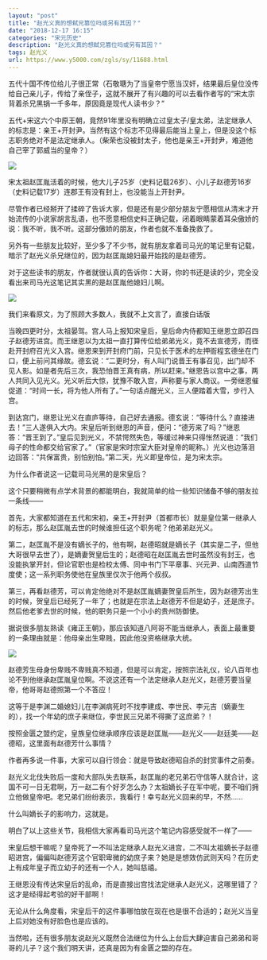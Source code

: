 ```yaml
---
layout: "post"
title: "赵光义真的想弑兄篡位吗或另有其因？"
date: "2018-12-17 16:15"
categories: "宋元历史"
description: "赵光义真的想弑兄篡位吗或另有其因？"
tags: 赵光义
url: https://www.y5000.com/zgls/sy/11688.html
---
```






五代十国不传位给儿子很正常（石敬瑭为了当皇帝宁愿当汉奸，结果最后皇位没传给自己亲儿子，传给了亲侄子，这就不展开了有兴趣的可以去看作者写的“宋太宗背着杀兄黑锅一千多年，原因竟是现代人读书少？”

五代+宋这六个中原王朝，竟然91年里没有明确立过皇太子/皇太弟，法定继承人的标志是：亲王+开封尹。当然有这个标志不见得最后能当上皇上，但是没这个标志职务绝对不是法定继承人。（柴荣也没被封太子，他也是亲王+开封尹，难道他自己宰了郭威当的皇帝？）

![](https://img.y5000.com/uploads/allimg/170122/8-1F122101639C3.jpg)

宋太祖赵匡胤活着的时候，他大儿子25岁（史料记载26岁）、小儿子赵德芳16岁（史料记载17岁）连郡王有没有封上，也没能当上开封尹。

尽管作者已经掰开了揉碎了告诉大家，但是还有是少部分朋友宁愿相信从清末才开始流传的小说家胡言乱语，也不愿意相信史料正确记载，闭着眼睛蒙着耳朵傲娇的说：我不听，我不听。这部分傲娇的朋友，作者也就不准备挽救了。

另外有一些朋友比较好，至少多了不少书，就有朋友拿着司马光的笔记里有记载，暗示了赵光义杀兄继位的，因为赵匡胤媳妇最开始找的是赵德芳。

对于这些读书的朋友，作者就很认真的告诉你：大哥，你的书还是读的少，完全没看出来司马光这笔记其实黑的是赵匡胤他媳妇儿啊。

![](https://img.y5000.com/uploads/allimg/170122/102021L17-0.jpg)

我们来看原文，为了照顾大多数人，我就不上文言了，直接白话版

当晚四更时分，太祖晏驾。宫人马上报知宋皇后，皇后命内侍都知王继恩立即召四子赵德芳进宫。而王继恩以为太祖一直打算传位给弟弟光义，竟不去宣德芳，而径赴开封府召光义入宫。继恩来到开封府门前，只见长于医术的左押衙程玄德坐在门口，便上前问其缘故。德玄说：“二更时分，有人叫门说晋王有事召见，出门却不见人影。如是者先后三次，我恐怕晋王真有病，所以赶来。”继恩告以宫中之事，两人共同入见光义。光义听后大惊，犹豫不敢入宫，声称要与家人商议。一旁继恩催促道：“时间一长，将为他人所有了。”一句话点醒光义，三人便踏着大雪，步行入宫。

到达宫门，继恩让光义在直庐等待，自己好去通报。德玄说：“等待什么？直接进去！”三人遂俱入大内。宋皇后听到继恩的声音，便问：“德芳来了吗？”继恩答：“晋王到了。”皇后见到光义，不禁愕然失色，等缓过神来只得怅然说道：“我们母子的性命都交给官家了。”（官家是宋时宗室大臣对皇帝的昵称。）光义也边落泪边回答：“共保富贵，别怕别怕。”第二天，光义即皇帝位，是为宋太宗。

为什么作者说这一记载司马光黑的是宋皇后？

这个只要稍微有点学术背景的都能明白，我就简单的给一些知识储备不够的朋友拉一条线——

首先，大家都知道在五代和宋初，亲王+开封尹（首都市长）就是皇位第一继承人的标志，那么赵匡胤去世的时候谁担任这个职务呢？他弟弟赵光义。

第二，赵匡胤不是没有嫡长子的，他有啊，赵德昭就是嫡长子（其实是二子，但他大哥很早去世了），是嫡妻贺皇后生的；赵德昭在赵匡胤去世时虽然没有封王，也没能执掌开封，但论官职也是检校太傅、同中书门下平章事、兴元尹、山南西道节度使；这一系列职务使他在皇族里仅次于他两个叔叔。

第三，再看赵德芳，可以肯定他绝对不是赵匡胤嫡妻贺皇后所生，因为赵德芳出生的时候，贺皇后已经死了一年了；也就是在宗法上赵德芳不但是幼子，还是庶子。然后他老爹去世的时候，他的职务只是一个小小的贵州防御使。

据说很多朋友熟读《雍正王朝》，那应该知道八阿哥不能当继承人，表面上最重要的一条理由就是：他母亲出生卑贱，因此他没资格继承大统。

![](https://img.y5000.com/uploads/allimg/170122/8-1F122101630T7.jpg)

赵德芳生母身份卑贱不卑贱真不知道，但是可以肯定，按照宗法礼仪，论八百年也论不到他继承赵匡胤皇位啊。不说这还有一个法定继承人赵光义，赵德芳要当皇帝，他哥哥赵德照第一个不答应！

这等于是李渊二婚媳妇儿在李渊病死时不找李建成、李世民、李元吉（嫡妻生的），找一个年幼的庶子来继位，李世民三兄弟不得撕了这庶弟？！

按照金匮之盟约定，皇族皇位继承顺序应该是赵匡胤——赵光义——赵廷美——赵德昭，这里面有赵德芳什么事情？

作者再多说一件事，大家可以自行领会：就是导致赵德昭自杀的封赏事件之前奏。

赵光义北伐失败后一度和大部队失去联系，赵匡胤的老兄弟石守信等人就合计，这国不可一日无君啊，万一赵二有个好歹怎么办？太祖嫡长子在军中呢，要不咱们拥立他做皇帝吧。老兄弟们纷纷表示，我看行！幸亏赵光义回来的早，不然……

什么叫嫡长子的影响力，这就是。

明白了以上这些关节，我相信大家再看司马光这个笔记内容感受就不一样了——

宋皇后想干嘛呢？皇帝死了一不叫法定继承人赵光义进宫，二不叫太祖嫡长子赵德昭进宫，偏偏叫赵德芳这个官职卑微的幼庶子来？她是是想效仿武则天吗？在历史上有成年皇子而立幼子的还有一个人，她叫慈禧。

王继恩没有传达宋皇后的乱命，而是直接出宫找法定继承人赵光义，这哪里错了？这才是经得起考验的好干部啊！

无论从什么角度看，宋皇后干的这件事哪怕放在现在也是很不合适的；赵光义当皇上后对她没有好脸色也是应该的。

当然啦，还有很多朋友说赵光义既然合法继位为什么上台后大肆迫害自己弟弟和哥哥的儿子？这个我们明天讲，还真是因为有金匮之盟的存在。
